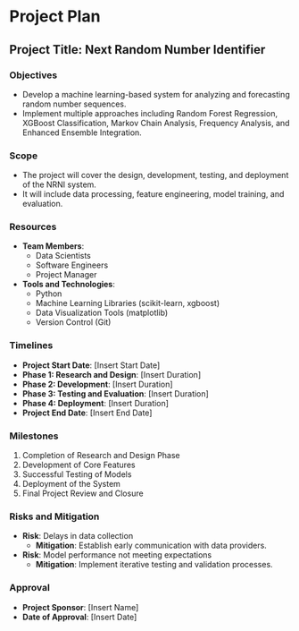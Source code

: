 # Project Plan

## Project Title: Next Random Number Identifier

### Objectives
- Develop a machine learning-based system for analyzing and forecasting random number sequences.
- Implement multiple approaches including Random Forest Regression, XGBoost Classification, Markov Chain Analysis, Frequency Analysis, and Enhanced Ensemble Integration.

### Scope
- The project will cover the design, development, testing, and deployment of the NRNI system.
- It will include data processing, feature engineering, model training, and evaluation.

### Resources
- **Team Members**: 
  - Data Scientists
  - Software Engineers
  - Project Manager
- **Tools and Technologies**:
  - Python
  - Machine Learning Libraries (scikit-learn, xgboost)
  - Data Visualization Tools (matplotlib)
  - Version Control (Git)

### Timelines
- **Project Start Date**: [Insert Start Date]
- **Phase 1: Research and Design**: [Insert Duration]
- **Phase 2: Development**: [Insert Duration]
- **Phase 3: Testing and Evaluation**: [Insert Duration]
- **Phase 4: Deployment**: [Insert Duration]
- **Project End Date**: [Insert End Date]

### Milestones
1. Completion of Research and Design Phase
2. Development of Core Features
3. Successful Testing of Models
4. Deployment of the System
5. Final Project Review and Closure

### Risks and Mitigation
- **Risk**: Delays in data collection
  - **Mitigation**: Establish early communication with data providers.
- **Risk**: Model performance not meeting expectations
  - **Mitigation**: Implement iterative testing and validation processes.

### Approval
- **Project Sponsor**: [Insert Name]
- **Date of Approval**: [Insert Date]